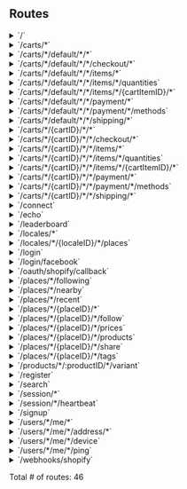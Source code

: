 # 



## Routes

<details>
<summary>`/`</summary>

- [NoCache]()
- [Logger]()
- [Recoverer]()
- [New.func1]()
- **/**
	- _GET_
		- [New.func2.1]()

</details>
<details>
<summary>`/carts/*`</summary>

- [NoCache]()
- [Logger]()
- [Recoverer]()
- [New.func1]()
- **/carts/***
	- **/**
		- _GET_
			- [ListCarts]()
		- _POST_
			- [CreateCart]()

</details>
<details>
<summary>`/carts/*/default/*/*`</summary>

- [NoCache]()
- [Logger]()
- [Recoverer]()
- [New.func1]()
- **/carts/***
	- **/default/***
		- [DefaultCartCtx]()
		- **/***
			- **/**
				- _GET_
					- [GetCart]()
				- _PUT_
					- [UpdateCart]()
				- _DELETE_
					- [ClearCart]()

</details>
<details>
<summary>`/carts/*/default/*/*/checkout/*`</summary>

- [NoCache]()
- [Logger]()
- [Recoverer]()
- [New.func1]()
- **/carts/***
	- **/default/***
		- [DefaultCartCtx]()
		- **/***
			- **/checkout/***
				- **/**
					- _POST_
						- [CreateCheckout]()
					- _PUT_
						- [UpdateCheckout]()

</details>
<details>
<summary>`/carts/*/default/*/*/items/*`</summary>

- [NoCache]()
- [Logger]()
- [Recoverer]()
- [New.func1]()
- **/carts/***
	- **/default/***
		- [DefaultCartCtx]()
		- **/***
			- **/items/***
				- **/**
					- _POST_
						- [CreateCartItem]()

</details>
<details>
<summary>`/carts/*/default/*/*/items/*/quantities`</summary>

- [NoCache]()
- [Logger]()
- [Recoverer]()
- [New.func1]()
- **/carts/***
	- **/default/***
		- [DefaultCartCtx]()
		- **/***
			- **/items/***
				- **/quantities**
					- _GET_
						- [CheckQuantities]()

</details>
<details>
<summary>`/carts/*/default/*/*/items/*/{cartItemID}/*`</summary>

- [NoCache]()
- [Logger]()
- [Recoverer]()
- [New.func1]()
- **/carts/***
	- **/default/***
		- [DefaultCartCtx]()
		- **/***
			- **/items/***
				- **/{cartItemID}/***
					- [CartItemCtx]()
					- **/**
						- _GET_
							- [GetCartItem]()
						- _PUT_
							- [UpdateCartItem]()
						- _DELETE_
							- [RemoveCartItem]()

</details>
<details>
<summary>`/carts/*/default/*/*/payment/*`</summary>

- [NoCache]()
- [Logger]()
- [Recoverer]()
- [New.func1]()
- **/carts/***
	- **/default/***
		- [DefaultCartCtx]()
		- **/***
			- **/payment/***
				- **/**
					- _POST_
						- [CreatePayment]()

</details>
<details>
<summary>`/carts/*/default/*/*/payment/*/methods`</summary>

- [NoCache]()
- [Logger]()
- [Recoverer]()
- [New.func1]()
- **/carts/***
	- **/default/***
		- [DefaultCartCtx]()
		- **/***
			- **/payment/***
				- **/methods**
					- _GET_
						- [ListPaymentMethods]()

</details>
<details>
<summary>`/carts/*/default/*/*/shipping/*`</summary>

- [NoCache]()
- [Logger]()
- [Recoverer]()
- [New.func1]()
- **/carts/***
	- **/default/***
		- [DefaultCartCtx]()
		- **/***
			- **/shipping/***
				- **/**
					- _GET_
						- [ListShippingRates]()
					- _PUT_
						- [UpdateShippingMethod]()

</details>
<details>
<summary>`/carts/*/{cartID}/*/*`</summary>

- [NoCache]()
- [Logger]()
- [Recoverer]()
- [New.func1]()
- **/carts/***
	- **/{cartID}/***
		- [CartCtx]()
		- **/***
			- **/**
				- _GET_
					- [GetCart]()
				- _PUT_
					- [UpdateCart]()
				- _DELETE_
					- [ClearCart]()

</details>
<details>
<summary>`/carts/*/{cartID}/*/*/checkout/*`</summary>

- [NoCache]()
- [Logger]()
- [Recoverer]()
- [New.func1]()
- **/carts/***
	- **/{cartID}/***
		- [CartCtx]()
		- **/***
			- **/checkout/***
				- **/**
					- _POST_
						- [CreateCheckout]()
					- _PUT_
						- [UpdateCheckout]()

</details>
<details>
<summary>`/carts/*/{cartID}/*/*/items/*`</summary>

- [NoCache]()
- [Logger]()
- [Recoverer]()
- [New.func1]()
- **/carts/***
	- **/{cartID}/***
		- [CartCtx]()
		- **/***
			- **/items/***
				- **/**
					- _POST_
						- [CreateCartItem]()

</details>
<details>
<summary>`/carts/*/{cartID}/*/*/items/*/quantities`</summary>

- [NoCache]()
- [Logger]()
- [Recoverer]()
- [New.func1]()
- **/carts/***
	- **/{cartID}/***
		- [CartCtx]()
		- **/***
			- **/items/***
				- **/quantities**
					- _GET_
						- [CheckQuantities]()

</details>
<details>
<summary>`/carts/*/{cartID}/*/*/items/*/{cartItemID}/*`</summary>

- [NoCache]()
- [Logger]()
- [Recoverer]()
- [New.func1]()
- **/carts/***
	- **/{cartID}/***
		- [CartCtx]()
		- **/***
			- **/items/***
				- **/{cartItemID}/***
					- [CartItemCtx]()
					- **/**
						- _GET_
							- [GetCartItem]()
						- _PUT_
							- [UpdateCartItem]()
						- _DELETE_
							- [RemoveCartItem]()

</details>
<details>
<summary>`/carts/*/{cartID}/*/*/payment/*`</summary>

- [NoCache]()
- [Logger]()
- [Recoverer]()
- [New.func1]()
- **/carts/***
	- **/{cartID}/***
		- [CartCtx]()
		- **/***
			- **/payment/***
				- **/**
					- _POST_
						- [CreatePayment]()

</details>
<details>
<summary>`/carts/*/{cartID}/*/*/payment/*/methods`</summary>

- [NoCache]()
- [Logger]()
- [Recoverer]()
- [New.func1]()
- **/carts/***
	- **/{cartID}/***
		- [CartCtx]()
		- **/***
			- **/payment/***
				- **/methods**
					- _GET_
						- [ListPaymentMethods]()

</details>
<details>
<summary>`/carts/*/{cartID}/*/*/shipping/*`</summary>

- [NoCache]()
- [Logger]()
- [Recoverer]()
- [New.func1]()
- **/carts/***
	- **/{cartID}/***
		- [CartCtx]()
		- **/***
			- **/shipping/***
				- **/**
					- _PUT_
						- [UpdateShippingMethod]()
					- _GET_
						- [ListShippingRates]()

</details>
<details>
<summary>`/connect`</summary>

- [NoCache]()
- [Logger]()
- [Recoverer]()
- [New.func1]()
- **/connect**
	- _GET_
		- [Connect]()

</details>
<details>
<summary>`/echo`</summary>

- [NoCache]()
- [Logger]()
- [Recoverer]()
- [New.func1]()
- **/echo**
	- _POST_
		- [echoPush]()

</details>
<details>
<summary>`/leaderboard`</summary>

- [NoCache]()
- [Logger]()
- [Recoverer]()
- [New.func1]()
- **/leaderboard**
	- _GET_
		- [leaderBoard]()

</details>
<details>
<summary>`/locales/*`</summary>

- [NoCache]()
- [Logger]()
- [Recoverer]()
- [New.func1]()
- **/locales/***
	- **/**
		- _GET_
			- [ListLocale]()

</details>
<details>
<summary>`/locales/*/{localeID}/*/places`</summary>

- [NoCache]()
- [Logger]()
- [Recoverer]()
- [New.func1]()
- **/locales/***
	- **/{localeID}/***
		- [LocaleCtx]()
		- **/places**
			- _GET_
				- [ListPlaces]()

</details>
<details>
<summary>`/login`</summary>

- [NoCache]()
- [Logger]()
- [Recoverer]()
- [New.func1]()
- **/login**
	- _POST_
		- [EmailLogin]()

</details>
<details>
<summary>`/login/facebook`</summary>

- [NoCache]()
- [Logger]()
- [Recoverer]()
- [New.func1]()
- **/login/facebook**
	- _POST_
		- [FacebookLogin]()

</details>
<details>
<summary>`/oauth/shopify/callback`</summary>

- [NoCache]()
- [Logger]()
- [Recoverer]()
- [New.func1]()
- **/oauth/shopify/callback**
	- _GET_
		- [bitbucket.org/moodie-app/moodie-api/lib/connect.(*Shopify).OAuthCb-fm]()

</details>
<details>
<summary>`/places/*/following`</summary>

- [NoCache]()
- [Logger]()
- [Recoverer]()
- [New.func1]()
- **/places/***
	- **/following**
		- _GET_
			- [ListFollowing]()

</details>
<details>
<summary>`/places/*/nearby`</summary>

- [NoCache]()
- [Logger]()
- [Recoverer]()
- [New.func1]()
- **/places/***
	- **/nearby**
		- _GET_
			- [ListNearby]()

</details>
<details>
<summary>`/places/*/recent`</summary>

- [NoCache]()
- [Logger]()
- [Recoverer]()
- [New.func1]()
- **/places/***
	- **/recent**
		- _GET_
			- [ListRecent]()

</details>
<details>
<summary>`/places/*/{placeID}/*`</summary>

- [NoCache]()
- [Logger]()
- [Recoverer]()
- [New.func1]()
- **/places/***
	- **/{placeID}/***
		- [PlaceCtx]()
		- **/**
			- _GET_
				- [GetPlace]()

</details>
<details>
<summary>`/places/*/{placeID}/*/follow`</summary>

- [NoCache]()
- [Logger]()
- [Recoverer]()
- [New.func1]()
- **/places/***
	- **/{placeID}/***
		- [PlaceCtx]()
		- **/follow**
			- _POST_
				- [FollowPlace]()
			- _DELETE_
				- [UnfollowPlace]()

</details>
<details>
<summary>`/places/*/{placeID}/*/prices`</summary>

- [NoCache]()
- [Logger]()
- [Recoverer]()
- [New.func1]()
- **/places/***
	- **/{placeID}/***
		- [PlaceCtx]()
		- **/prices**
			- _GET_
				- [ListProductPrices]()

</details>
<details>
<summary>`/places/*/{placeID}/*/products`</summary>

- [NoCache]()
- [Logger]()
- [Recoverer]()
- [New.func1]()
- **/places/***
	- **/{placeID}/***
		- [PlaceCtx]()
		- **/products**
			- _GET_
				- [ListProduct]()

</details>
<details>
<summary>`/places/*/{placeID}/*/share`</summary>

- [NoCache]()
- [Logger]()
- [Recoverer]()
- [New.func1]()
- **/places/***
	- **/{placeID}/***
		- [PlaceCtx]()
		- **/share**
			- _POST_
				- [Share]()

</details>
<details>
<summary>`/places/*/{placeID}/*/tags`</summary>

- [NoCache]()
- [Logger]()
- [Recoverer]()
- [New.func1]()
- **/places/***
	- **/{placeID}/***
		- [PlaceCtx]()
		- **/tags**
			- _GET_
				- [ListProductTags]()

</details>
<details>
<summary>`/products/*/:productID/*/variant`</summary>

- [NoCache]()
- [Logger]()
- [Recoverer]()
- [New.func1]()
- **/products/***
	- **/:productID/***
		- [ProductCtx]()
		- **/variant**
			- _GET_
				- [GetVariant]()

</details>
<details>
<summary>`/register`</summary>

- [NoCache]()
- [Logger]()
- [Recoverer]()
- [New.func1]()
- **/register**
	- _POST_
		- [RegisterSignup]()

</details>
<details>
<summary>`/search`</summary>

- [NoCache]()
- [Logger]()
- [Recoverer]()
- [New.func1]()
- **/search**
	- _POST_
		- [(*JwtAuth).Verify.func1]()
		- [SessionCtx]()
		- [UserRefresh]()
		- [OmniSearch]()

</details>
<details>
<summary>`/session/*`</summary>

- [NoCache]()
- [Logger]()
- [Recoverer]()
- [New.func1]()
- **/session/***
	- **/**
		- _DELETE_
			- [Logout]()

</details>
<details>
<summary>`/session/*/heartbeat`</summary>

- [NoCache]()
- [Logger]()
- [Recoverer]()
- [New.func1]()
- **/session/***
	- **/heartbeat**
		- _POST_
			- [PostHeartbeat]()

</details>
<details>
<summary>`/signup`</summary>

- [NoCache]()
- [Logger]()
- [Recoverer]()
- [New.func1]()
- **/signup**
	- _POST_
		- [EmailSignup]()
	- _GET_
		- [GetSignupPage]()

</details>
<details>
<summary>`/users/*/me/*`</summary>

- [NoCache]()
- [Logger]()
- [Recoverer]()
- [New.func1]()
- **/users/***
	- **/me/***
		- [MeCtx]()
		- **/**
			- _GET_
				- [GetUser]()

</details>
<details>
<summary>`/users/*/me/*/address/*`</summary>

- [NoCache]()
- [Logger]()
- [Recoverer]()
- [New.func1]()
- **/users/***
	- **/me/***
		- [MeCtx]()
		- **/address/***
			- **/**
				- _POST_
					- [CreateAddress]()
				- _GET_
					- [ListAddresses]()

</details>
<details>
<summary>`/users/*/me/*/device`</summary>

- [NoCache]()
- [Logger]()
- [Recoverer]()
- [New.func1]()
- **/users/***
	- **/me/***
		- [MeCtx]()
		- **/device**
			- _PUT_
				- [SetDeviceToken]()

</details>
<details>
<summary>`/users/*/me/*/ping`</summary>

- [NoCache]()
- [Logger]()
- [Recoverer]()
- [New.func1]()
- **/users/***
	- **/me/***
		- [MeCtx]()
		- **/ping**
			- _GET_
				- [Ping]()

</details>
<details>
<summary>`/webhooks/shopify`</summary>

- [NoCache]()
- [Logger]()
- [Recoverer]()
- [New.func1]()
- **/webhooks/shopify**
	- _POST_
		- [ShopifyStoreWhCtx]()
		- [WebhookHandler]()

</details>

Total # of routes: 46
